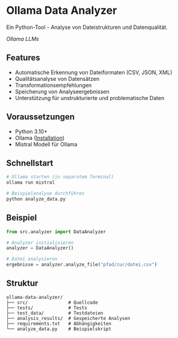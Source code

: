 # Ollama Data Analyzer

Ein Python-Tool - Analyse von Dateistrukturen und Datenqualität.

*Ollama LLMs*

## Features
- Automatische Erkennung von Dateiformaten (CSV, JSON, XML)
- Qualitätsanalyse von Datensätzen
- Transformationsempfehlungen
- Speicherung von Analyseergebnissen
- Unterstützung für unstrukturierte und problematische Daten

## Voraussetzungen
- Python 3.10+
- Ollama ([Installation](https://ollama.ai/))
- Mistral Modell für Ollama

## Schnellstart
```bash
# Ollama starten (in separatem Terminal)
ollama run mistral

# Beispielanalyse durchführen
python analyze_data.py
```

## Beispiel
```python
from src.analyzer import DataAnalyzer

# Analyzer initialisieren
analyzer = DataAnalyzer()

# Datei analysieren
ergebnisse = analyzer.analyze_file("pfad/zur/datei.csv")
```

## Struktur
```
ollama-data-analyzer/
├── src/               # Quellcode
├── tests/             # Tests
├── test_data/         # Testdateien
├── analysis_results/  # Gespeicherte Analysen
├── requirements.txt   # Abhängigkeiten
└── analyze_data.py    # Beispielskript
```
